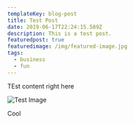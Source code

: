 ```yaml
---
templateKey: blog-post
title: Test Post
date: 2019-06-17T22:24:15.589Z
description: This is a test post.
featuredpost: true
featuredimage: /img/featured-image.jpg
tags:
  - business
  - fun
---
```

TEst content right here

![Test Image](/img/featured-image.jpg "Image Title")

Cool
